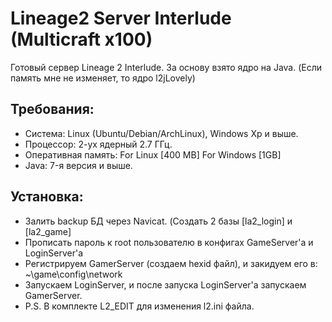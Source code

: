 # Lineage2 Server Interlude (Multicraft x100)
Готовый cервер Lineage 2 Interlude. За основу взято ядро на Java. (Если память мне не изменяет, то ядро l2jLovely)

## Требования:
- Система: Linux (Ubuntu/Debian/ArchLinux), Windows Xp и выше.
- Процессор: 2-ух ядерный 2.7 ГГц.
- Оперативная память: For Linux [400 MB] For Windows [1GB]
- Java: 7-я версия и выше.

## Установка:
- Залить backup БД через Navicat. (Создать 2 базы [la2_login] и [la2_game]
- Прописать пароль к root пользователю в конфигах GameServer'a и LoginServer'a
- Регистрируем GamerServer (создаем hexid файл), и закидуем его в: ~\game\config\network
- Запускаем LoginServer, и после запуска LoginServer'a запускаем GamerServer.
- P.S. В комплекте L2_EDIT для изменения l2.ini файла. 
